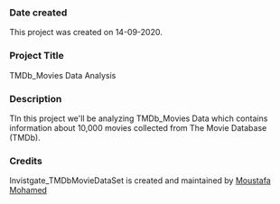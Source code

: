 ### Date created
This project was created on 14-09-2020.

### Project Title
TMDb_Movies Data Analysis

### Description
TIn this project we'll be analyzing TMDb_Movies Data which contains information about 10,000 movies collected from The Movie Database (TMDb).
### Credits
Invistgate_TMDbMovieDataSet is created and maintained by [Moustafa Mohamed](https://github.com/MostafaElgafry/Bike_share)
